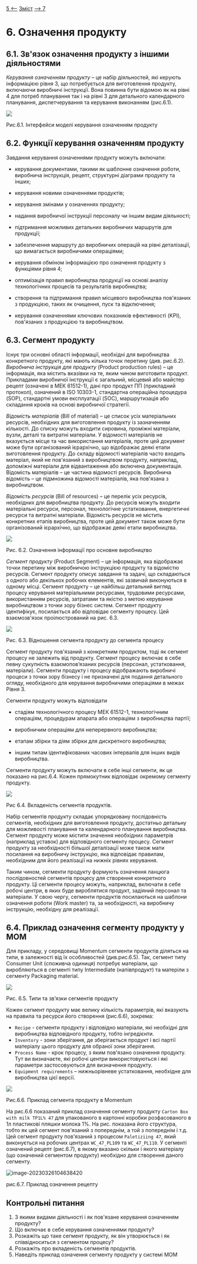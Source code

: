 [5 <--](5.md)   [Зміст](README.md)    [--> 7](7.md)

# 6. Означення продукту

## 6.1. Зв'язок означення продукту з іншими діяльностями

*Керування означенням продукту* – це набір діяльностей, які керують інформацією рівня 3, що потребується для виготовлення продукту, включаючи виробничі інструкції. Вона повинна бути відомою як на рівні 4 для потреб планування так і на рівні 3 для детального календарного планування, диспетчерування та керування виконанням (рис.6.1). 

![](media/10.png)                               

Рис.6.1. Інтерфейси моделі керування означенням продукту

## 6.2. Функції керування означенням продукту 

Завдання керування означеннями продукту можуть включати:

- керування документами, такими як шаблонне означення роботи, виробнича інструкція, рецепт, структурні діаграми продукту та інших;

- керування новими означеннями продуктів;

- керування змінами у означеннях продукту;

- надання виробничої інструкції персоналу чи іншим видам діяльності;

- підтримання можливих детальних виробничих маршрутів для продукції;

- забезпечення маршруту до виробничих операцій на рівні деталізації, що вимагається
   виробничими операціями;
   
- керування обміном інформацією про означення продукту з функціями рівня 4;

- оптимізація правил виробництва продукції на основі аналізу технологічних процесів та результатів виробництва;

- створення та підтримання правил місцевого виробництва пов'язаних з продукцією, таких як очищення, пуск та відключення;

- керування означеннями ключових показників ефективності (KPI), пов'язаних з продукцією та виробництвом.

## 6.3. Сегмент продукту 

Існує три основні області інформації, необхідні для виробництва конкретного продукту, які мають кілька точок перетину (див. рис.6.2). *Виробнича інструкція для продукту* (Product production rules) – це інформація, яка містить вказівки на те, яким чином виготовити продукт. Прикладами виробничої інструкції є загальний, місцевий або майстер рецепт (означені в МЕК 61512-1), дані про продукт ПП (прикладний протокол), означений в ISO 10303-1, стандартна операційна процедура (SOP), стандартні умови експлуатації (SOC), маршрутизація або складання кроків на основі виробничої стратегії. 

*Відомість матеріалів* (Bill of material) – це список усіх матеріальних ресурсів, необхідних для виготовлення продукту із зазначенням кількості. До списку можуть входити сировина, проміжні матеріали, вузли, деталі та витратні матеріали. У відомості матеріалів не вказується місце та час використання матеріалів, проте цей документ може бути організований ієрархічно, що відображає деякі етапи виготовлення продукту. До складу відомості матеріалів часто входить матеріал, який не пов'язаний з виробництвом продукту, наприклад, допоміжні матеріали для відвантаження або включена документація. Відомість матеріалів – це частина відомості ресурсів. Виробнича відомість – це підмножина відомості матеріалів, яка пов'язана з виробництвом. 

*Відомість ресурсів* (Bill of resources) – це перелік усіх ресурсів, необхідних для виробництва продукту. До ресурсів можуть входити матеріальні ресурси, персонал, технологічне устатковання, енергетичні ресурси та витратні матеріали. Відомість ресурсів не містить конкретних етапів виробництва, проте цей документ також може бути організований ієрархічно, що відображає деякі етапи виробництва.

![](media/11.png) 

Рис. 6.2. Означення інформації про основне виробництво

*Сегмент продукту* (Product Segment) – це інформація, яка відображає точки перетину між виробничою інструкцією продукту та відомістю ресурсів. Сегмент продукту описує завдання та задачі, що складаються з одного або декількох робочих елементів, які зазвичай виконуються в одному місці. Сегмент продукту – це найбільш детальний вигляд процесу керування матеріальними ресурсами, трудовими ресурсами, використанням ресурсів, затратами та якістю з метою керування виробництвом з точки зору бізнес систем. Сегмент продукту ідентифікує, посилається або відповідає сегменту процесу. Цей взаємозв'язок проілюстрований на рис. 6.3.

![](media/12.png)  

Рис. 6.3. Відношення сегмента продукту до сегмента процесу

Сегмент продукту пов'язаний з конкретним продуктом, тоді як сегмент процесу не залежить від продукту. Сегмент процесу включає в себе певну сукупність взаємопов’язаних ресурсів (персонал, устатковання, матеріали). Сегменти продукту і процесу відображають виробничі процеси з точки зору бізнесу і не призначені для подання детального огляду, необхідного для керування виробничими операціями в межах Рівня 3.

Сегменти продукту можуть відповідати

- стадіям технологічного процесу МЕК 61512-1, технологічним операціям, процедурам апарата або операціям з виробництва партії;

- виробничим операціям для неперервного виробництва;

- етапам збірки та діям збірки для дискретного виробництва;

- іншим типам ідентифікованих часових інтервалів для інших видів виробництва.


Сегменти продукту можуть включати в себе інші сегменти, як це показано на рис.6.4. Кожен прямокутник відповідає окремому сегменту продукту.

![](media/13.png) 

Рис 6.4. Вкладеність сегментів продуктів.

Набір сегментів продукту складає упорядковану послідовність сегментів, необхідних для виготовлення продукту, достатньо детальну для можливості планування та календарного планування виробництва. Сегмент продукту може містити значення необхідних параметрів (наприклад уставок) для відповідного сегменту процесу. Сегмент продукту за необхідності більшої деталізації може також мати посилання на виробничу інструкцію, яка відповідає правилам, необхідним для його реалізації на нижніх рівнях керування. 

Таким чином, сегменти продукту формують означення ланцюга послідовностей сегментів процесу для створення конкретного продукту. Ці сегменти процесу можуть, наприклад, включати в себе робочі центри, в яких буде вироблятися продукт, задіяний персонал та матеріали. У свою чергу, сегменти продуктів посилаються на шаблони означення роботи (Work master) та, за необхідності, на виробничу інструкцію, необхідну для реалізації.  

## 6.4. Приклад означення сегменту продукту у MOM

Для прикладу, у середовищі Momentum сегменти продуктів діляться на типи, в залежності від їх особливостей (див.рис.6.5). Так, сегмент типу Consumer Unit (споживча одиниця) потребує матеріали, що виробляються в сегменті типу Intermediate (напівпродукт) та матеріли з сегменту Packaging material. 

![](media/14.png) 

Рис. 6.5. Типи та зв’язки сегментів продукту

Кожен сегмент продукту має велику кількість параметрів, які вказують на правила та ресурси його створення (рис.6.6), зокрема:

- `Recipe` - сегменти продукту і відповідно матеріали, які необхідні для виробництва відповідного продукту, тобто інгредієнти.
- `Inventory` - зони зберігання, де зберігається продукт і всі партії матеріалу цього продукту для обраної зони зберігання.
- `Process Name` - крок процесу, з яким пов'язано означення продукту. Тут ви визначаєте, які робочі центри використовуються і які параметри застосовуються для визначення продукту.
- `Equipment requirements` – нижньорівневе устатковання, необхідне для виробництва цієї версії.

 ![](media/15.png)

Рис.6.6. Приклад сегмента продукту в Momentum

На рис.6.6 показаний приклад означення сегменту продукту `Carton Box with milk TP1L% 47` для упакованого в картонні коробки розфасованого в 1л пластикові пляшки молока 1%.  На рис. показана його структура, тобто як цей сегмент пов'язаний з попереднім, а той з попереднім і т.д. Цей сегмент продукту пов'язаний з процесом `Paletiziing 47`, який виконується на робочих центрах `WC_47_PL109` та `WC_47_PL110`.  У сегменті означений рецепт (рис.6.7), в якому вказано скільки і якого матеріалу (що означений сегментом продукту) необхідно для створення даного сегменту. 

![image-20230326104638420](media/image-20230326104638420.png)

рис.6.7. Приклад означення рецепту 

## Контрольні питання

1. З якими видами діяльності і як пов'язане керування означенням продукту?
2. Що включає в себе керування означеннями продукту?
3. Розкажіть що таке сегмент продукту, як він утворюється і як співвідноситься з сегментом процесу?
4. Розкажіть про вкладеність сегментів продуктів.
5. Наведіть приклад означення сегменту продукту у системі MOM
